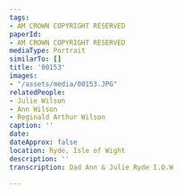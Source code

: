 ```yaml
---
tags:
- AM CROWN COPYRIGHT RESERVED
paperId:
- AM CROWN COPYRIGHT RESERVED
mediaType: Portrait
similarTo: []
title: '00153'
images:
- "/assets/media/00153.JPG"
relatedPeople:
- Julie Wilson
- Ann Wilson
- Reginald Arthur Wilson
caption: ''
date: 
dateApprox: false
location: Ryde, Isle of Wight
description: ''
transcription: Dad Ann & Julie Ryde I.O.W

---
```

